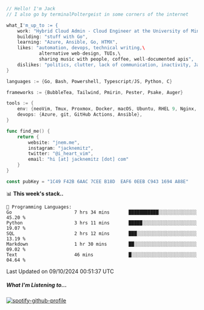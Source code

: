 ```go
// Hello! I'm Jack
// I also go by terminalPoltergeist in some corners of the internet

what_I'm_up_to := {
    work: "Hybrid Cloud Admin - Cloud Engineer at the University of Minnesota",
    building: "stuff with Go",
    learning: "Azure, Ansible, Go, HTMX",
    likes: "automation, devops, technical writing,\
            alternative web-design, TUIs,\
            sharing music with people, coffee, well-documented apis",
    dislikes: "politics, clutter, lack of communication, inactivity, Java",
}

languages := {Go, Bash, Powershell, Typescript/JS, Python, C}

frameworks := {BubbleTea, Tailwind, Pmirin, Pester, Psake, Auger}

tools := {
    env: {neoVim, Tmux, Proxmox, Docker, macOS, Ubuntu, RHEL 9, Nginx, DigitalOcean, Cloudflare},
    devops: {Azure, git, GitHub Actions, Ansible},
}

func find_me() {
    return {
        website: "jnem.me",
        instagram: "jacknemitz",
        twitter: "@i_heart_vim",
        email: "hi [at] jacknemitz [dot] com"
    }
}

const pubKey = "1C49 F42B 6AAC 7CEE B18D  EAF6 0EEB C943 1694 A88E"
```

<!--START_SECTION:waka-->
📊 **This week's stack..** 

```text
💬 Programming Languages: 
Go                       7 hrs 34 mins       ███████████░░░░░░░░░░░░░░   45.20 % 
Python                   3 hrs 11 mins       █████░░░░░░░░░░░░░░░░░░░░   19.07 % 
SQL                      2 hrs 12 mins       ███░░░░░░░░░░░░░░░░░░░░░░   13.19 % 
Markdown                 1 hr 30 mins        ██░░░░░░░░░░░░░░░░░░░░░░░   09.02 % 
Text                     46 mins             █░░░░░░░░░░░░░░░░░░░░░░░░   04.64 % 
```


 Last Updated on 09/10/2024 00:51:37 UTC
<!--END_SECTION:waka-->

##### What I'm Listening to...

[![spotify-github-profile](https://jnem.me/listening-item?maxAge=2592000)](https://jnem.me/listening)
